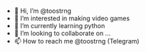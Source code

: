 - 👋 Hi, I’m @toostrng
- 👀 I’m interested in making video games
- 🌱 I’m currently learning python
- 💞️ I’m looking to collaborate on ...
- 📫 How to reach me @toostrng (Telegram)

<!---
toostrng/toostrng is a ✨ special ✨ repository because its `README.md` (this file) appears on your GitHub profile.
You can click the Preview link to take a look at your changes.
--->
